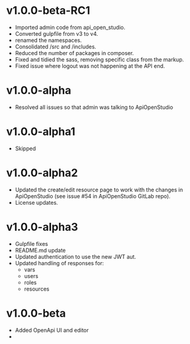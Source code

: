 v1.0.0-beta-RC1
===============

- Imported admin code from api_open_studio.
- Converted gulpfile from v3 to v4.
- renamed the namespaces.
- Consolidated /src and /includes.
- Reduced the number of packages in composer.
- Fixed and tidied the sass, removing specific class from the markup.
- Fixed issue where logout was not happening at the API end.

v1.0.0-alpha
============

- Resolved all issues so that admin was talking to ApiOpenStudio

v1.0.0-alpha1
=============

- Skipped

v1.0.0-alpha2
=============

- Updated the create/edit resource page to work with the changes in
  ApiOpenStudio (see issue #54 in ApiOpenStudio GitLab repo).
- License updates.

v1.0.0-alpha3
=============

- Gulpfile fixes
- README.md update
- Updated authentication to use the new JWT aut.
- Updated handling of responses for:
  - vars
  - users
  - roles
  - resources

v1.0.0-beta
===========

- Added OpenApi UI and editor
- 
